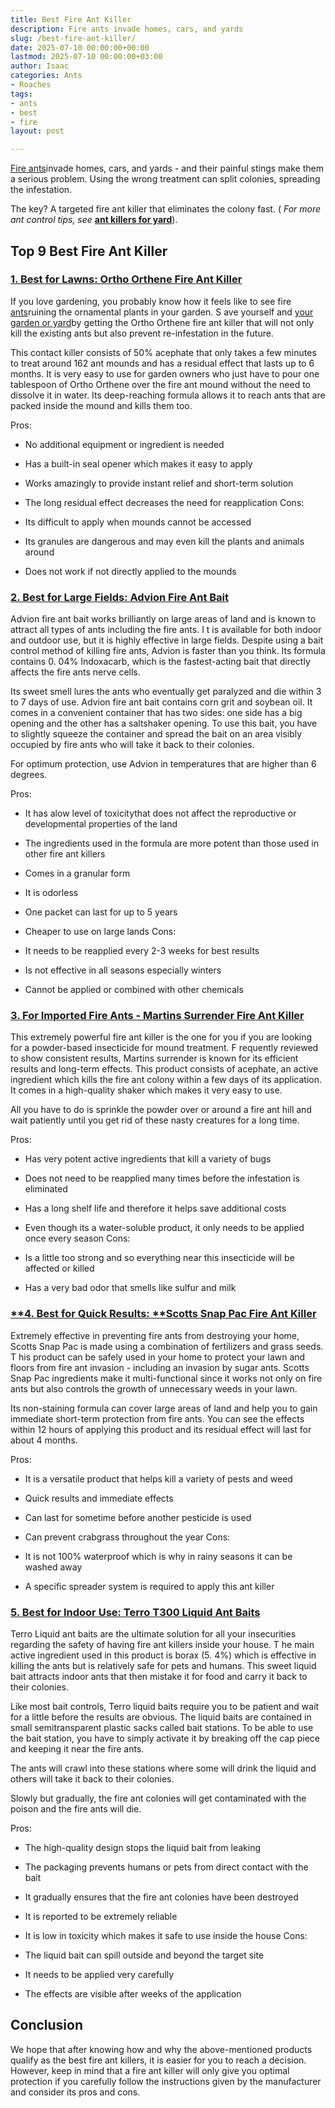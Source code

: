 ```yaml
---
title: Best Fire Ant Killer
description: Fire ants invade homes, cars, and yards
slug: /best-fire-ant-killer/
date: 2025-07-10 00:00:00+00:00
lastmod: 2025-07-10 00:00:00+03:00
author: Isaac
categories: Ants
- Roaches
tags:
- ants
- best
- fire
layout: post

---
```

[Fire ants](http://entnemdept.ufl.edu/creatures/urban/ants/red_imported_fire_ant.htm)invade homes, cars, and yards - and their painful stings make them a serious problem. Using the wrong treatment can split colonies, spreading the infestation.

The key? A targeted fire ant killer that eliminates the colony fast. ( *For more ant control tips, see* [**ant killers for yard**](https://pestpolicy.com/[best](https://pestpolicy.com/best-fire-ant-killer-for-lawns/)-ant-killer-for-yard/)).

##  Top 9 Best Fire Ant Killer

###  [1. Best for Lawns: Ortho Orthene Fire Ant Killer](https://www.amazon.com/dp/B000A0UCRG/?tag=p-policy-20)

If you love gardening, you probably know how it feels like to see fire [ants](https://pestpolicy.com/best-ant-killer/)ruining the ornamental plants in your garden. S ave yourself and [your garden or yard](https://pestpolicy.com/best-ant-killer-for-yard/)by getting the Ortho Orthene fire ant killer that will not only kill the existing ants but also prevent re-infestation in the future.

This contact killer consists of 50% acephate that only takes a few minutes to treat around 162 ant mounds and has a residual effect that lasts up to 6 months. It is very easy to use for garden owners who just have to pour one tablespoon of Ortho Orthene over the fire ant mound without the need to dissolve it in water. Its deep-reaching formula allows it to reach ants that are packed inside the mound and kills them too.

Pros:

- No additional equipment or ingredient is needed

- Has a built-in seal opener which makes it easy to apply

- Works amazingly to provide instant relief and short-term solution

- The long residual effect decreases the need for reapplication Cons:

- Its difficult to apply when mounds cannot be accessed

- Its granules are dangerous and may even kill the plants and animals around

- Does not work if not directly applied to the mounds

###  [2. Best for Large Fields: Advion Fire Ant Bait](https://www.amazon.com/dp/B00407FUTA/?tag=p-policy-20)

Advion fire ant bait works brilliantly on large areas of land and is known to attract all types of ants including the fire ants. I t is available for both indoor and outdoor use, but it is highly effective in large fields. Despite using a bait control method of killing fire ants, Advion is faster than you think. Its formula contains 0. 04% Indoxacarb, which is the fastest-acting bait that directly affects the fire ants nerve cells.

Its sweet smell lures the ants who eventually get paralyzed and die within 3 to 7 days of use. Advion fire ant bait contains corn grit and soybean oil. It comes in a convenient container that has two sides: one side has a big opening and the other has a saltshaker opening. To use this bait, you have to slightly squeeze the container and spread the bait on an area visibly occupied by fire ants who will take it back to their colonies.

For optimum protection, use Advion in temperatures that are higher than 6 degrees.

Pros:

- It has alow level of toxicitythat does not affect the reproductive or developmental properties of the land

- The ingredients used in the formula are more potent than those used in other fire ant killers

- Comes in a granular form

- It is odorless

- One packet can last for up to 5 years

- Cheaper to use on large lands Cons:

- It needs to be reapplied every 2-3 weeks for best results

- Is not effective in all seasons especially winters

- Cannot be applied or combined with other chemicals

###  [3. For Imported Fire Ants - Martins Surrender Fire Ant Killer](https://www.amazon.com/dp/B004GTKJ2K/?tag=p-policy-20)

This extremely powerful fire ant killer is the one for you if you are looking for a powder-based insecticide for mound treatment. F requently reviewed to show consistent results, Martins surrender is known for its efficient results and long-term effects. This product consists of acephate, an active ingredient which kills the fire ant colony within a few days of its application. It comes in a high-quality shaker which makes it very easy to use.

All you have to do is sprinkle the powder over or around a fire ant hill and wait patiently until you get rid of these nasty creatures for a long time.

Pros:

- Has very potent active ingredients that kill a variety of bugs

- Does not need to be reapplied many times before the infestation is eliminated

- Has a long shelf life and therefore it helps save additional costs

- Even though its a water-soluble product, it only needs to be applied once every season Cons:

- Is a little too strong and so everything near this insecticide will be affected or killed

- Has a very bad odor that smells like sulfur and milk

###  [**4. Best for Quick Results: ****Scotts Snap Pac Fire Ant Killer**](https://www.amazon.com/dp/B0056EP3RU/?tag=p-policy-20)

Extremely effective in preventing fire ants from destroying your home, Scotts Snap Pac is made using a combination of fertilizers and grass seeds. T his product can be safely used in your home to protect your lawn and floors from fire ant invasion - including an invasion by sugar ants. Scotts Snap Pac ingredients make it multi-functional since it works not only on fire ants but also controls the growth of unnecessary weeds in your lawn.

Its non-staining formula can cover large areas of land and help you to gain immediate short-term protection from fire ants. You can see the effects within 12 hours of applying this product and its residual effect will last for about 4 months.

Pros:

- It is a versatile product that helps kill a variety of pests and weed

- Quick results and immediate effects

- Can last for sometime before another pesticide is used

- Can prevent crabgrass throughout the year Cons:

- It is not 100% waterproof which is why in rainy seasons it can be washed away

- A specific spreader system is required to apply this ant killer

###  [5. Best for Indoor Use: Terro T300 Liquid Ant Baits](https://www.amazon.com/dp/B000HJBKMQ/?tag=p-policy-20)

Terro Liquid ant baits are the ultimate solution for all your insecurities regarding the safety of having fire ant killers inside your house. T he main active ingredient used in this product is borax (5. 4%) which is effective in killing the ants but is relatively safe for pets and humans. This sweet liquid bait attracts indoor ants that then mistake it for food and carry it back to their colonies.

Like most bait controls, Terro liquid baits require you to be patient and wait for a little before the results are obvious. The liquid baits are contained in small semitransparent plastic sacks called bait stations. To be able to use the bait station, you have to simply activate it by breaking off the cap piece and keeping it near the fire ants.

The ants will crawl into these stations where some will drink the liquid and others will take it back to their colonies.

Slowly but gradually, the fire ant colonies will get contaminated with the poison and the fire ants will die.

Pros:

- The high-quality design stops the liquid bait from leaking

- The packaging prevents humans or pets from direct contact with the bait

- It gradually ensures that the fire ant colonies have been destroyed

- It is reported to be extremely reliable

- It is low in toxicity which makes it safe to use inside the house Cons:

- The liquid bait can spill outside and beyond the target site

- It needs to be applied very carefully

- The effects are visible after weeks of the application

##  Conclusion

We hope that after knowing how and why the above-mentioned products qualify as the best fire ant killers, it is easier for you to reach a decision. However, keep in mind that a fire ant killer will only give you optimal protection if you carefully follow the instructions given by the manufacturer and consider its pros and cons.